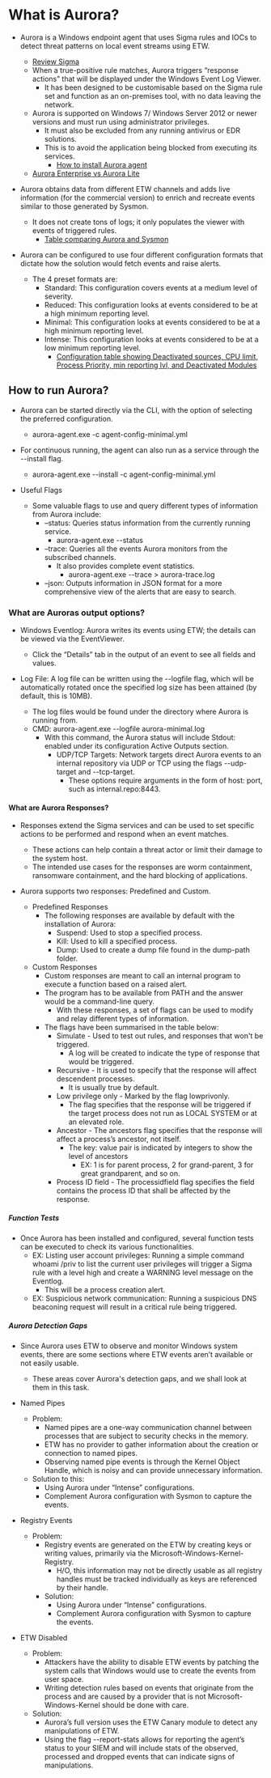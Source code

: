 # What is Aurora?

* Aurora is a Windows endpoint agent that uses Sigma rules and IOCs to detect threat patterns on local event streams using ETW.
  * [Review Sigma](/Logging/Tools/Sigma/sigma.md)
  * When a true-positive rule matches, Aurora triggers “response actions” that will be displayed under the Windows Event Log Viewer.
    * It has been designed to be customisable based on the Sigma rule set and function as an on-premises tool, with no data leaving the network.
  * Aurora is supported on Windows 7/ Windows Server 2012 or newer versions and must run using administrator privileges.
    * It must also be excluded from any running antivirus or EDR solutions.
    * This is to avoid the application being blocked from executing its services.
      * [How to install Aurora agent](<https://aurora-agent-manual.nextron-systems.com/en/latest/index.html>)
  * [Aurora Enterprise vs Aurora Lite](/examples/aure_vs_aurlite.png)

* Aurora obtains data from different ETW channels and adds live information (for the commercial version) to enrich and recreate events similar to those generated by Sysmon.
  * It does not create tons of logs; it only populates the viewer with events of triggered rules.
    * [Table comparing Aurora and Sysmon](/examples/aur_vs_sys.png)

* Aurora can be configured to use four different configuration formats that dictate how the solution would fetch events and raise alerts.
  * The 4 preset formats are:
    * Standard: This configuration covers events at a medium level of severity.
    * Reduced: This configuration looks at events considered to be at a high minimum reporting level.
    * Minimal: This configuration looks at events considered to be at a high minimum reporting level.
    * Intense: This configuration looks at events considered to be at a low minimum reporting level.
      * [Configuration table showing Deactivated sources, CPU limit, Process Priority, min reporting lvl, and Deactivated Modules](/examples/aurconfig_table.png)

## How to run Aurora?

* Aurora can be started directly via the CLI, with the option of selecting the preferred configuration.
  * aurora-agent.exe -c agent-config-minimal.yml

* For continuous running, the agent can also run as a service through the --install flag.
  * aurora-agent.exe --install -c agent-config-minimal.yml

* Useful Flags
  * Some valuable flags to use and query different types of information from Aurora include:
    * –status: Queries status information from the currently running service.
      * aurora-agent.exe --status
    * –trace: Queries all the events Aurora monitors from the subscribed channels.
      * It also provides complete event statistics.
        * aurora-agent.exe --trace > aurora-trace.log
    * –json: Outputs information in JSON format for a more comprehensive view of the alerts that are easy to search.

### What are Auroras output options?

* Windows Eventlog: Aurora writes its events using ETW; the details can be viewed via the EventViewer.
  * Click the “Details” tab in the output of an event to see all fields and values.

* Log File: A log file can be written using the --logfile flag, which will be automatically rotated once the specified log size has been attained (by default, this is 10MB).
  * The log files would be found under the directory where Aurora is running from.
  * CMD: aurora-agent.exe --logfile aurora-minimal.log
    * With this command, the Aurora status will include Stdout: enabled under its configuration Active Outputs section.
      * UDP/TCP Targets: Network targets direct Aurora events to an internal repository via UDP or TCP using the flags --udp-target and --tcp-target.
        * These options require arguments in the form of host: port, such as internal.repo:8443.

#### What are Aurora Responses?

* Responses extend the Sigma services and can be used to set specific actions to be performed and respond when an event matches.
  * These actions can help contain a threat actor or limit their damage to the system host.
  * The intended use cases for the responses are worm containment, ransomware containment, and the hard blocking of applications.

* Aurora supports two responses: Predefined and Custom.
  * Predefined Responses
    * The following responses are available by default with the installation of Aurora:
      * Suspend: Used to stop a specified process.
      * Kill: Used to kill a specified process.
      * Dump: Used to create a dump file found in the dump-path folder.
  * Custom Responses
    * Custom responses are meant to call an internal program to execute a function based on a raised alert.
    * The program has to be available from PATH and the answer would be a command-line query.
      * With these responses, a set of flags can be used to modify and relay different types of information.
    * The flags have been summarised in the table below:
      * Simulate - Used to test out rules, and responses that won't be triggered.
        * A log will be created to indicate the type of response that would be triggered.
      * Recursive - It is used to specify that the response will affect descendent processes.
        * It is usually true by default.
      * Low privilege only - Marked by the flag lowprivonly.
        * The flag specifies that the response will be triggered if the target process does not run as LOCAL SYSTEM or at an elevated role.
      * Ancestor - The ancestors flag specifies that the response will affect a process’s ancestor, not itself.
        * The key: value pair is indicated by integers to show the level of ancestors
          * EX: 1 is for parent process, 2 for grand-parent, 3 for great grandparent, and so on.
      * Process ID field - The processidfield flag specifies the field contains the process ID that shall be affected by the response.

##### Function Tests

* Once Aurora has been installed and configured, several function tests can be executed to check its various functionalities.
  * EX: Listing user account privileges: Running a simple command whoami /priv to list the current user privileges will trigger a Sigma rule with a level high and create a WARNING level message on the Eventlog.
    * This will be a process creation alert.
  * EX: Suspicious network communication: Running a suspicious DNS beaconing request will result in a critical rule being triggered.

##### Aurora Detection Gaps

* Since Aurora uses ETW to observe and monitor Windows system events, there are some sections where ETW events aren’t available or not easily usable.
  * These areas cover Aurora's detection gaps, and we shall look at them in this task.

* Named Pipes
  * Problem:
    * Named pipes are a one-way communication channel between processes that are subject to security checks in the memory.
    * ETW has no provider to gather information about the creation or connection to named pipes.
    * Observing named pipe events is through the Kernel Object Handle, which is noisy and can provide unnecessary information.
  * Solution to this:
    * Using Aurora under “Intense” configurations.
    * Complement Aurora configuration with Sysmon to capture the events.

* Registry Events
  * Problem:
    * Registry events are generated on the ETW by creating keys or writing values, primarily via the Microsoft-Windows-Kernel-Registry.
      * H/O, this information may not be directly usable as all registry handles must be tracked individually as keys are referenced by their handle.
    * Solution:
      * Using Aurora under “Intense” configurations.
      * Complement Aurora configuration with Sysmon to capture the events.

* ETW Disabled
  * Problem:
    * Attackers have the ability to disable ETW events by patching the system calls that Windows would use to create the events from user space.
    * Writing detection rules based on events that originate from the process and are caused by a provider that is not Microsoft-Windows-Kernel should be done with care.
  * Solution:
    * Aurora’s full version uses the ETW Canary module to detect any manipulations of ETW.
    * Using the flag --report-stats allows for reporting the agent’s status to your SIEM and will include stats of the observed, processed and dropped events that can indicate signs of manipulations.

